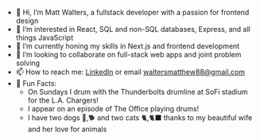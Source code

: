 - 👋 Hi, I’m Matt Walters, a fullstack developer with a passion for frontend design
- 👀 I’m interested in React, SQL and non-SQL databases, Express, and all things JavaScript
- 🌱 I’m currently honing my skills in Next.js and frontend development
- 💞️ I’m looking to collaborate on full-stack web apps and joint problem solving
- 📫 How to reach me: [LinkedIn](https://www.linkedin.com/in/matthew-walters13/) or email waltersmatthew88@gmail.com
- 🎉 Fun Facts: 
    * On Sundays I drum with the Thunderbolts drumline at SoFi stadium for the L.A. Chargers!
    * I appear on an episode of The Office playing drums!
    * I have two dogs 🌭,🐕 and two cats 🐈,🐈‍⬛ thanks to my beautiful wife and her love for animals

<!---
WaltersMatthew/WaltersMatthew is a ✨ special ✨ repository because its `README.md` (this file) appears on your GitHub profile.
You can click the Preview link to take a look at your changes.
--->
